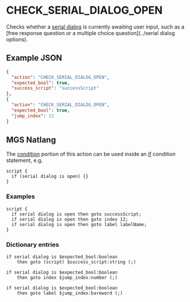 # CHECK_SERIAL_DIALOG_OPEN

Checks whether a [serial dialog](../dialogs/serial_dialogs) is currently awaiting user input, such as a [free response question or a multiple choice question](../serial dialog options).

## Example JSON

```json
{
  "action": "CHECK_SERIAL_DIALOG_OPEN",
  "expected_bool": true,
  "success_script": "successScript"
},
{
  "action": "CHECK_SERIAL_DIALOG_OPEN",
  "expected_bool": true,
  "jump_index": 12
}
```

## MGS Natlang

The [condition](../actions/conditional_gotos) portion of this action can be used inside an [if](../mgs/advanced_syntax#if-and-else) condition statement, e.g.

```mgs
script {
  if (serial dialog is open) {}
}
```

### Examples

```mgs
script {
  if serial dialog is open then goto successScript;
  if serial dialog is open then goto index 12;
  if serial dialog is open then goto label labelName;
}
```

### Dictionary entries

```
if serial dialog is $expected_bool:boolean
    then goto (script) $success_script:string (;)

if serial dialog is $expected_bool:boolean
    then goto index $jump_index:number (;)

if serial dialog is $expected_bool:boolean
    then goto label $jump_index:bareword (;)
```
